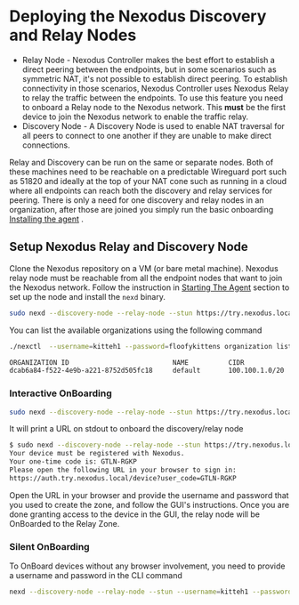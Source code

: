 # Deploying the Nexodus Discovery and Relay Nodes

- Relay Node - Nexodus Controller makes the best effort to establish a direct peering between the endpoints, but in some scenarios such as symmetric NAT, it's not possible to establish direct peering. To establish connectivity in those scenarios, Nexodus Controller uses Nexodus Relay to relay the traffic between the endpoints. To use this feature you need to onboard a Relay node to the Nexodus network. This **must** be the first device to join the Nexodus network to enable the traffic relay.
- Discovery Node - A Discovery Node is used to enable NAT traversal for all peers to connect to one another if they are unable to make direct connections.

Relay and Discovery can be run on the same or separate nodes. Both of these machines need to be reachable on a predictable Wireguard port such as 51820 and ideally at the top of your NAT cone such as running in a cloud where all endpoints can reach both the discovery and relay services for peering. There is only a need for one discovery and relay nodes in an organization, after those are joined you simply run the basic onboarding [Installing the agent](agent.md#installing-the-agent) .

## Setup Nexodus Relay and Discovery Node

Clone the Nexodus repository on a VM (or bare metal machine). Nexodus relay node must be reachable from all the endpoint nodes that want to join the Nexodus network. Follow the instruction in [Starting The Agent](agent.md#starting-the-agent) section to set up the node and install the `nexd` binary.

```sh
sudo nexd --discovery-node --relay-node --stun https://try.nexodus.local
```

You can list the available organizations using the following command

```sh
./nexctl  --username=kitteh1 --password=floofykittens organization list

ORGANIZATION ID                          NAME          CIDR              DESCRIPTION                RELAY/HUB ENABLED
dcab6a84-f522-4e9b-a221-8752d505fc18     default       100.100.1.0/20     Default Zone               false
```

### Interactive OnBoarding

```sh
sudo nexd --discovery-node --relay-node --stun https://try.nexodus.local
```

It will print a URL on stdout to onboard the discovery/relay node

```sh
$ sudo nexd --discovery-node --relay-node --stun https://try.nexodus.local
Your device must be registered with Nexodus.
Your one-time code is: GTLN-RGKP
Please open the following URL in your browser to sign in:
https://auth.try.nexodus.local/device?user_code=GTLN-RGKP
```

Open the URL in your browser and provide the username and password that you used to create the zone, and follow the GUI's instructions. Once you are done granting access to the device in the GUI, the relay node will be OnBoarded to the Relay Zone.

### Silent OnBoarding

To OnBoard devices without any browser involvement, you need to provide a username and password in the CLI command

```sh
nexd --discovery-node --relay-node --stun --username=kitteh1 --password=floofykittens https://try.nexodus.local
```
